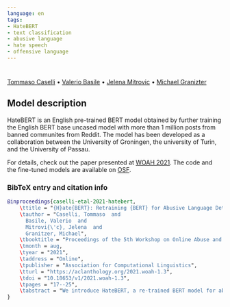 ```yaml
---
language: en
tags:
- HateBERT
- text classification
- abusive language
- hate speech
- offensive language
---
```


# 
[Tommaso Caselli](https://www.semanticscholar.org/author/Tommaso-Caselli/1864635) •
[Valerio Basile](https://www.semanticscholar.org/author/Valerio-Basile/3101511) •
[Jelena Mitrovic](https://www.semanticscholar.org/author/Jelena-Mitrovic/145157863) •
[Michael Granizter](https://www.semanticscholar.org/author/M.-Granitzer/2389675) 

## Model description

HateBERT is an English pre-trained BERT model obtained by further training the English BERT base uncased model with more than 1 million posts from banned communites from Reddit. The model has been developed as a collaboration between the University of Groningen, the university of Turin, and the University of Passau.

For details, check out the paper presented at [WOAH 2021](https://aclanthology.org/2021.woah-1.3/). The code and the fine-tuned models are available on [OSF](https://osf.io/tbd58/?view_onlycb79b3228d4248ddb875eb1803525ad8).


### BibTeX entry and citation info

```bibtex
@inproceedings{caselli-etal-2021-hatebert,
    \ttitle = "{H}ate{BERT}: Retraining {BERT} for Abusive Language Detection in {E}nglish",
    \tauthor = "Caselli, Tommaso  and
      Basile, Valerio  and
      Mitrovi{\'c}, Jelena  and
      Granitzer, Michael",
    \tbooktitle = "Proceedings of the 5th Workshop on Online Abuse and Harms (WOAH 2021)",
    \tmonth = aug,
    \tyear = "2021",
    \taddress = "Online",
    \tpublisher = "Association for Computational Linguistics",
    \tturl = "https://aclanthology.org/2021.woah-1.3",
    \tdoi = "10.18653/v1/2021.woah-1.3",
    \tpages = "17--25",
    \tabstract = "We introduce HateBERT, a re-trained BERT model for abusive language detection in English. The model was trained on RAL-E, a large-scale dataset of Reddit comments in English from communities banned for being offensive, abusive, or hateful that we have curated and made available to the public. We present the results of a detailed comparison between a general pre-trained language model and the retrained version on three English datasets for offensive, abusive language and hate speech detection tasks. In all datasets, HateBERT outperforms the corresponding general BERT model. We also discuss a battery of experiments comparing the portability of the fine-tuned models across the datasets, suggesting that portability is affected by compatibility of the annotated phenomena.",
}
```